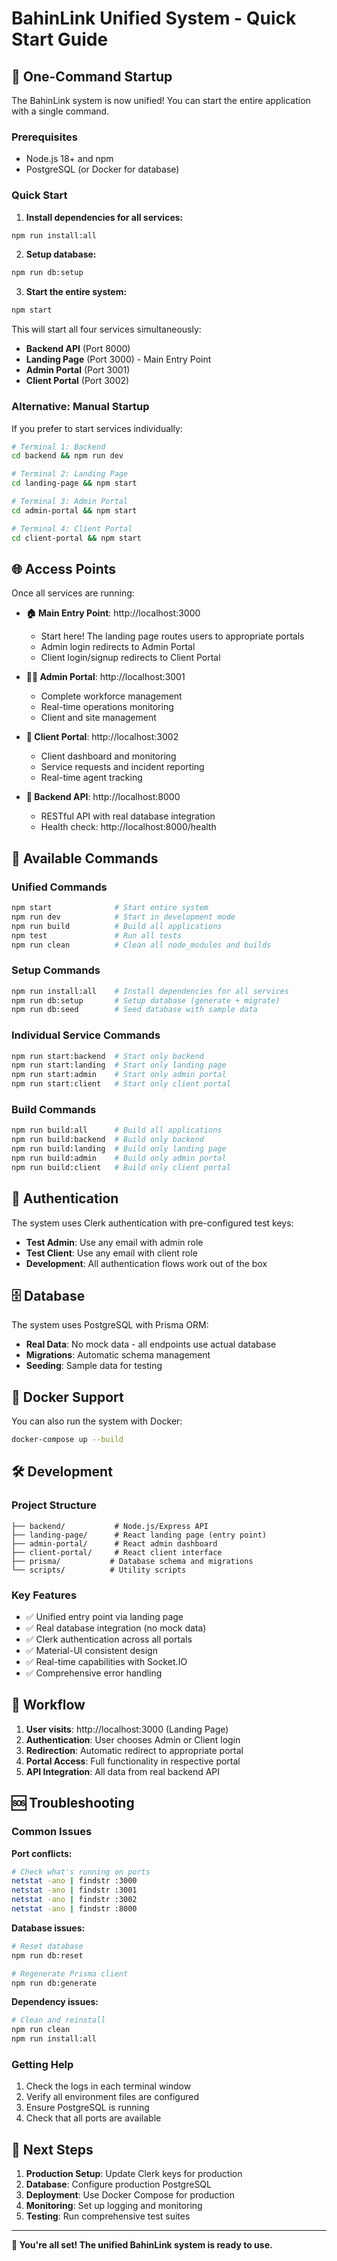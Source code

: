 # BahinLink Unified System - Quick Start Guide

## 🚀 One-Command Startup

The BahinLink system is now unified! You can start the entire application with a single command.

### Prerequisites

- Node.js 18+ and npm
- PostgreSQL (or Docker for database)

### Quick Start

1. **Install dependencies for all services:**
```bash
npm run install:all
```

2. **Setup database:**
```bash
npm run db:setup
```

3. **Start the entire system:**
```bash
npm start
```

This will start all four services simultaneously:
- **Backend API** (Port 8000)
- **Landing Page** (Port 3000) - Main Entry Point
- **Admin Portal** (Port 3001)
- **Client Portal** (Port 3002)

### Alternative: Manual Startup

If you prefer to start services individually:

```bash
# Terminal 1: Backend
cd backend && npm run dev

# Terminal 2: Landing Page
cd landing-page && npm start

# Terminal 3: Admin Portal
cd admin-portal && npm start

# Terminal 4: Client Portal
cd client-portal && npm start
```

## 🌐 Access Points

Once all services are running:

- **🏠 Main Entry Point**: http://localhost:3000
  - Start here! The landing page routes users to appropriate portals
  - Admin login redirects to Admin Portal
  - Client login/signup redirects to Client Portal

- **👨‍💼 Admin Portal**: http://localhost:3001
  - Complete workforce management
  - Real-time operations monitoring
  - Client and site management

- **👤 Client Portal**: http://localhost:3002
  - Client dashboard and monitoring
  - Service requests and incident reporting
  - Real-time agent tracking

- **🔧 Backend API**: http://localhost:8000
  - RESTful API with real database integration
  - Health check: http://localhost:8000/health

## 🔧 Available Commands

### Unified Commands
```bash
npm start              # Start entire system
npm run dev            # Start in development mode
npm run build          # Build all applications
npm test               # Run all tests
npm run clean          # Clean all node_modules and builds
```

### Setup Commands
```bash
npm run install:all    # Install dependencies for all services
npm run db:setup       # Setup database (generate + migrate)
npm run db:seed        # Seed database with sample data
```

### Individual Service Commands
```bash
npm run start:backend  # Start only backend
npm run start:landing  # Start only landing page
npm run start:admin    # Start only admin portal
npm run start:client   # Start only client portal
```

### Build Commands
```bash
npm run build:all      # Build all applications
npm run build:backend  # Build only backend
npm run build:landing  # Build only landing page
npm run build:admin    # Build only admin portal
npm run build:client   # Build only client portal
```

## 🔐 Authentication

The system uses Clerk authentication with pre-configured test keys:

- **Test Admin**: Use any email with admin role
- **Test Client**: Use any email with client role
- **Development**: All authentication flows work out of the box

## 🗄️ Database

The system uses PostgreSQL with Prisma ORM:

- **Real Data**: No mock data - all endpoints use actual database
- **Migrations**: Automatic schema management
- **Seeding**: Sample data for testing

## 🐳 Docker Support

You can also run the system with Docker:

```bash
docker-compose up --build
```

## 🛠️ Development

### Project Structure
```
├── backend/           # Node.js/Express API
├── landing-page/      # React landing page (entry point)
├── admin-portal/      # React admin dashboard
├── client-portal/     # React client interface
├── prisma/           # Database schema and migrations
└── scripts/          # Utility scripts
```

### Key Features
- ✅ Unified entry point via landing page
- ✅ Real database integration (no mock data)
- ✅ Clerk authentication across all portals
- ✅ Material-UI consistent design
- ✅ Real-time capabilities with Socket.IO
- ✅ Comprehensive error handling

## 🔄 Workflow

1. **User visits**: http://localhost:3000 (Landing Page)
2. **Authentication**: User chooses Admin or Client login
3. **Redirection**: Automatic redirect to appropriate portal
4. **Portal Access**: Full functionality in respective portal
5. **API Integration**: All data from real backend API

## 🆘 Troubleshooting

### Common Issues

**Port conflicts:**
```bash
# Check what's running on ports
netstat -ano | findstr :3000
netstat -ano | findstr :3001
netstat -ano | findstr :3002
netstat -ano | findstr :8000
```

**Database issues:**
```bash
# Reset database
npm run db:reset

# Regenerate Prisma client
npm run db:generate
```

**Dependency issues:**
```bash
# Clean and reinstall
npm run clean
npm run install:all
```

### Getting Help

1. Check the logs in each terminal window
2. Verify all environment files are configured
3. Ensure PostgreSQL is running
4. Check that all ports are available

## 🎯 Next Steps

1. **Production Setup**: Update Clerk keys for production
2. **Database**: Configure production PostgreSQL
3. **Deployment**: Use Docker Compose for production
4. **Monitoring**: Set up logging and monitoring
5. **Testing**: Run comprehensive test suites

---

**🎉 You're all set! The unified BahinLink system is ready to use.**
